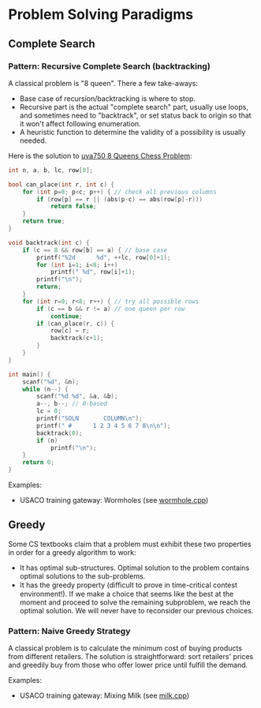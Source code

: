 # Problem Solving Paradigms
## Complete Search

### Pattern: Recursive Complete Search (backtracking)
A classical problem is "8 queen". There a few take-aways:
- Base case of recursion/backtracking is where to stop.
- Recursive part is the actual "complete search" part, usually use loops, and sometimes need to "backtrack", or set status back to origin so that it won't affect following enumeration.
- A heuristic function to determine the validity of a possibility is usually needed. 

Here is the solution to [uva750 8 Queens Chess Problem](../ACM/uva/uva750.cpp):

```cpp
int n, a, b, lc, row[8];

bool can_place(int r, int c) {
    for (int p=0; p<c; p++) { // check all previous columns
        if (row[p] == r || (abs(p-c) == abs(row[p]-r)))
            return false;
    }
    return true;
}

void backtrack(int c) {
    if (c == 8 && row[b] == a) { // base case
        printf("%2d      %d", ++lc, row[0]+1);
        for (int i=1; i<8; i++)
            printf(" %d", row[i]+1);
        printf("\n");
        return;
    }
    for (int r=0; r<8; r++) { // try all possible rows
        if (c == b && r != a) // one queen per row
            continue;
        if (can_place(r, c)) {
            row[c] = r;
            backtrack(c+1);
        }
    }
}

int main() {
    scanf("%d", &n);
    while (n--) {
        scanf("%d %d", &a, &b);
        a--, b--; // 0-based
        lc = 0;
        printf("SOLN       COLUMN\n");
        printf(" #      1 2 3 4 5 6 7 8\n\n");
        backtrack(0);
        if (n)
            printf("\n");
    }
    return 0;
}
```

Examples:
- USACO training gateway: Wormholes (see [wormhole.cpp](../ACM/usaco/training/wormhole.cpp))

## Greedy
Some CS textbooks claim that a problem must exhibit these two properties in order for a greedy algorithm to work:
- It has optimal sub-structures. Optimal solution to the problem contains optimal solutions to the sub-problems.
- It has the greedy property (diﬃcult to prove in time-critical contest environment!). If we make a choice that seems like the best at the moment and proceed to solve the remaining subproblem, we reach the optimal solution. We will never have to reconsider our previous choices.

### Pattern: Naive Greedy Strategy
A classical problem is to calculate the minimum cost of buying products from different retailers. The solution is straightforward: sort retailers' prices and greedily buy from those who offer lower price until fulfill the demand.

Examples:
- USACO training gateway: Mixing Milk (see [milk.cpp](../ACM/usaco/training/milk.cpp))
